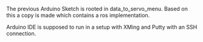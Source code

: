 The previous Arduino Sketch is rooted in data_to_servo_menu. Based on this a copy is made which contains a ros implementation.

Arduino IDE is supposed to run in a setup with XMing and Putty with an SSH connection.